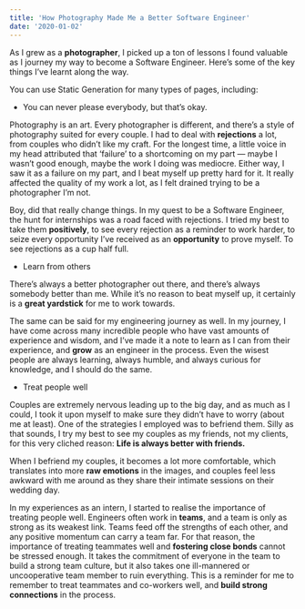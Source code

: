 ```yaml
---
title: 'How Photography Made Me a Better Software Engineer'
date: '2020-01-02'
---
```


As I grew as a  **photographer**, I picked up a ton of lessons I found valuable as I journey my way to become a Software Engineer. Here’s some of the key things I’ve learnt along the way.

You can use Static Generation for many types of pages, including:

- You can never please everybody, but that’s okay.

Photography is an art. Every photographer is different, and there’s a style of photography suited for every couple. I had to deal with **rejections** a lot, from couples who didn’t like my craft. For the longest time, a little voice in my head attributed that ‘failure’ to a shortcoming on my part — maybe I wasn’t good enough, maybe the work I doing was mediocre. Either way, I saw it as a failure on my part, and I beat myself up pretty hard for it. It really affected the quality of my work a lot, as I felt drained trying to be a photographer I’m not.

Boy, did that really change things. In my quest to be a Software Engineer, the hunt for internships was a road faced with rejections. I tried my best to take them **positively**, to see every rejection as a reminder to work harder, to seize every opportunity I’ve received as an **opportunity** to prove myself. To see rejections as a cup half full.

- Learn from others

There’s always a better photographer out there, and there’s always somebody better than me. While it’s no reason to beat myself up, it certainly is a **great yardstick** for me to work towards.

The same can be said for my engineering journey as well. In my journey, I have come across many incredible people who have vast amounts of experience and wisdom, and I’ve made it a note to learn as I can from their experience, and **grow** as an engineer in the process. Even the wisest people are always learning, always humble, and always curious for knowledge, and I should do the same.

- Treat people well

Couples are extremely nervous leading up to the big day, and as much as I could, I took it upon myself to make sure they didn’t have to worry (about me at least). One of the strategies I employed was to befriend them. Silly as that sounds, I try my best to see my couples as my friends, not my clients, for this very cliched reason:
  **Life is always better with friends.** 

When I befriend my couples, it becomes a lot more comfortable, which translates into more **raw emotions** in the images, and couples feel less awkward with me around as they share their intimate sessions on their wedding day.

In my experiences as an intern, I started to realise the importance of treating people well. Engineers often work in **teams**, and a team is only as strong as its weakest link. Teams feed off the strengths of each other, and any positive momentum can carry a team far. For that reason, the importance of treating teammates well and **fostering close bonds** cannot be stressed enough. It takes the commitment of everyone in the team to build a strong team culture, but it also takes one ill-mannered or uncooperative team member to ruin everything. This is a reminder for me to remember to treat teammates and co-workers well, and **build strong connections** in the process.
